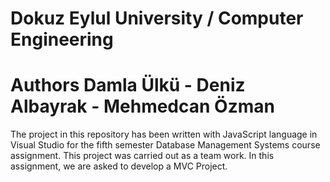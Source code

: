 # Dokuz Eylul University / Computer Engineering
# Authors Damla Ülkü - Deniz Albayrak - Mehmedcan Özman

The project in this repository has been written with JavaScript language in Visual Studio for the fifth semester Database Management Systems course assignment. 
This project was carried out as a team work. In this assignment, we are asked to develop a MVC Project. 
